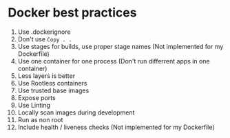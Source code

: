 # Docker best practices
1. Use .dockerignore
2. Don't use ```Copy . .```
3. Use stages for builds, use proper stage names (Not implemented for my Dockerfile)
4. Use one container for one process (Don't run differrent apps in one container)
5. Less layers is better
6. Use Rootless containers
7. Use trusted base images
8. Expose ports
9. Use Linting
10. Locally scan images during development 
11. Run as non root
12. Include health / liveness checks (Not implemented for my Dockerfile)
